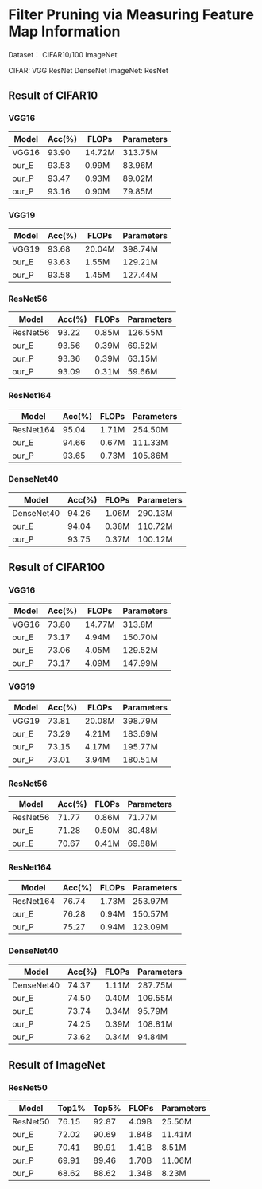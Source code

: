# Filter Pruning via Measuring Feature Map Information

Dataset： CIFAR10/100  ImageNet

CIFAR: VGG ResNet DenseNet
ImageNet: ResNet

## Result of CIFAR10
### VGG16

| Model | Acc(%) | FLOPs | Parameters |
| ---- | ---- | ---- | ---- |
| VGG16 | 93.90 | 14.72M | 313.75M |
| our_E | 93.53 | 0.99M | 83.96M |
| our_P | 93.47 | 0.93M | 89.02M |
| our_P | 93.16 | 0.90M | 79.85M |

### VGG19
| Model | Acc(%) | FLOPs  | Parameters |
| ----- | ------ | ------ | ---------- |
| VGG19 | 93.68  | 20.04M | 398.74M    |
| our_E | 93.63  | 1.55M  | 129.21M    |
| our_P | 93.58  | 1.45M  | 127.44M    |

### ResNet56
| Model    | Acc(%) | FLOPs | Parameters |
| -------- | ------ | ----- | ---------- |
| ResNet56 | 93.22  | 0.85M | 126.55M    |
| our_E    | 93.56  | 0.39M | 69.52M     |
| our_P    | 93.36  | 0.39M | 63.15M     |
| our_P    | 93.09  | 0.31M | 59.66M     |
### ResNet164
| Model     | Acc(%) | FLOPs | Parameters |
| --------- | ------ | ----- | ---------- |
| ResNet164 | 95.04  | 1.71M | 254.50M    |
| our_E     | 94.66  | 0.67M | 111.33M    |
| our_P     | 93.65  | 0.73M | 105.86M    |
### DenseNet40
| Model      | Acc(%) | FLOPs | Parameters |
| ---------- | ------ | ----- | ---------- |
| DenseNet40 | 94.26  | 1.06M | 290.13M    |
| our_E      | 94.04  | 0.38M | 110.72M    |
| our_P      | 93.75  | 0.37M | 100.12M    |

## Result of CIFAR100
### VGG16
| Model | Acc(%) | FLOPs  | Parameters |
| ----- | ------ | ------ | ---------- |
| VGG16 | 73.80  | 14.77M | 313.8M     |
| our_E | 73.17  | 4.94M  | 150.70M    |
| our_E | 73.06  | 4.05M  | 129.52M    |
| our_P | 73.17  | 4.09M  | 147.99M    |
### VGG19
| Model | Acc(%) | FLOPs  | Parameters |
| ----- | ------ | ------ | ---------- |
| VGG19 | 73.81  | 20.08M | 398.79M    |
| our_E | 73.29  | 4.21M  | 183.69M    |
| our_P | 73.15  | 4.17M  | 195.77M    |
| our_P | 73.01  | 3.94M  | 180.51M    |
### ResNet56
| Model    | Acc(%) | FLOPs | Parameters |
| -------- | ------ | ----- | ---------- |
| ResNet56 | 71.77  | 0.86M | 71.77M     |
| our_E    | 71.28  | 0.50M | 80.48M     |
| our_E    | 70.67  | 0.41M | 69.88M     |
### ResNet164
| Model     | Acc(%) | FLOPs | Parameters |
| --------- | ------ | ----- | ---------- |
| ResNet164 | 76.74  | 1.73M | 253.97M    |
| our_E     | 76.28  | 0.94M | 150.57M    |
| our_P     | 75.27  | 0.94M | 123.09M    |
### DenseNet40
| Model      | Acc(%) | FLOPs | Parameters |
| ---------- | ------ | ----- | ---------- |
| DenseNet40 | 74.37  | 1.11M | 287.75M    |
| our_E      | 74.50  | 0.40M | 109.55M    |
| our_E      | 73.74  | 0.34M | 95.79M     |
| our_P      | 74.25  | 0.39M | 108.81M    |
| our_P      | 73.62  | 0.34M | 94.84M     |



## Result of ImageNet
### ResNet50
| Model    | Top1% | Top5% | FLOPs | Parameters |
| -------- | ----- | ----- | ----- | ---------- |
| ResNet50 | 76.15 | 92.87 | 4.09B | 25.50M     |
| our_E    | 72.02 | 90.69 | 1.84B | 11.41M     |
| our_E    | 70.41 | 89.91 | 1.41B | 8.51M      |
| our_P    | 69.91 | 89.46 | 1.70B | 11.06M     |
| our_P    | 68.62 | 88.62 | 1.34B | 8.23M      |
